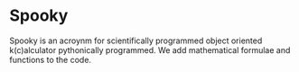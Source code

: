 # Spooky
Spooky is an acroynm for scientifically programmed object oriented k(c)alculator pythonically programmed. We add mathematical formulae and functions to the code.
